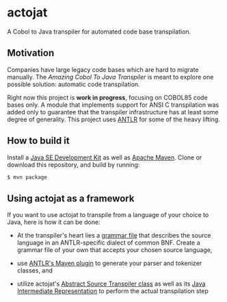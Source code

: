 # actojat
A Cobol to Java transpiler for automated code base transpilation.


## Motivation
Companies have large legacy code bases which are hard to migrate manually. The
*Amazing Cobol To Java Transpiler* is meant to explore one possible solution: automatic
code transpilation.

Right now this project is **work in progress**, focusing on COBOL85 code bases only. A module that implements support
for ANSI C transpilation was added only to guarantee that the transpiler infrastructure has at least some degree of
generality. This project uses [ANTLR](http://www.antlr.org/) for some of the heavy lifting.


## How to build it
Install a [Java SE Development Kit](https://www.oracle.com/technetwork/java/javase/downloads/index.html) as well
as [Apache Maven](https://maven.apache.org/). Clone or download this repository, and build by running:
```bash
$ mvn package
```


## Using actojat as a framework
If you want to use actojat to transpile from a language of your choice to Java, here is
how it can be done:
* At the transpiler's heart lies a [grammar file](actojat-cobol-support/src/main/antlr4/de/netherspace/apps/actojat/cobol_grammar.g4)
that describes the source language in an ANTLR-specific dialect of common BNF. Create a
grammar file of your own that accepts your chosen source language,

* use [ANTLR's Maven plugin](https://www.antlr.org/api/maven-plugin/latest/) to generate
your parser and tokenizer classes, and

* utilize actojat's [Abstract Source Transpiler class](actojat-transpiler/src/main/kotlin/de/netherspace/apps/actojat/AbstractSourceTranspiler.kt)
as well as its [Java Intermediate Representation](actojat-transpiler/src/main/kotlin/de/netherspace/apps/actojat/JavaIrToSourceCodeTranslator.kt)
to perform the actual transpilation step
